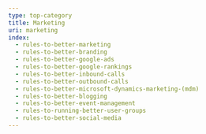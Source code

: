 ```yaml
---
type: top-category
title: Marketing
uri: marketing
index:
  - rules-to-better-marketing
  - rules-to-better-branding
  - rules-to-better-google-ads
  - rules-to-better-google-rankings
  - rules-to-better-inbound-calls
  - rules-to-better-outbound-calls
  - rules-to-better-microsoft-dynamics-marketing-(mdm)
  - rules-to-better-blogging
  - rules-to-better-event-management
  - rules-to-running-better-user-groups
  - rules-to-better-social-media
---
```


